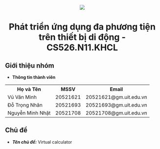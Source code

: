 <p align="center">
   <a href="https://www.uit.edu.vn/">
      <img src="https://i.imgur.com/WmMnSRt.png" border="none">
   </a>
</p>
<h1 align="center">
    Phát triển ứng dụng đa phương tiện trên thiết bị di động - CS526.N11.KHCL
</h1>



<h2>
   Giới thiệu nhóm
</h2>


- **Thông tin thành viên**

<table align="center">
      <tr>
       <th>Họ và Tên</th>
       <th>MSSV</th>
       <th>Email</th>
      </tr>
      <tr>
       <td>Vũ Văn Minh</td>
       <td>20521621</td>
       <td>20521621@gm.uit.edu.vn</td>  
      </tr>
      <tr>
       <td>Đỗ Trọng Nhân</td>
       <td>20521693</td>
       <td>20521693@gm.uit.edu.vn</td>  
      </tr>
      <tr>
       <td>Nguyễn Minh Nhật</td>
       <td>20521708</td>
       <td>20521708@gm.uit.edu.vn</td>  
      </tr>
</table>

<h2>
  Chủ đề 
</h2>

- ***Tên chủ đề:*** Virtual calculator
